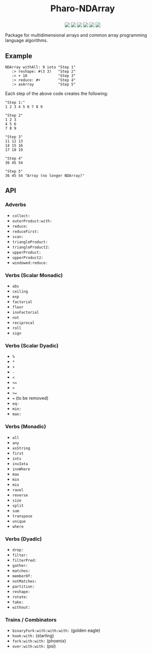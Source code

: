 # <p align="center">Pharo-NDArray</p>

<p align="center">
    <a href="https://github.com/code_report/jsource/issues" alt="contributions welcome">
        <img src="https://img.shields.io/badge/contributions-welcome-brightgreen.svg?style=flat" /></a>
    <a href="https://lbesson.mit-license.org/" alt="MIT license">
        <img src="https://img.shields.io/badge/License-MIT-blue.svg" /></a>    
    <a href="https://pharo.org/">
        <img src="https://img.shields.io/badge/Pharo%20Smalltalk-9.0-ff69b4.svg"/></a>
    <a href="https://github.com/codereport?tab=followers" alt="GitHub followers">
        <img src="https://img.shields.io/github/followers/codereport.svg?style=social&label=Follow" /></a>
    <a href="https://GitHub.com/codereport/Pharo-NDArray/stargazers/" alt="GitHub stars">
        <img src="https://img.shields.io/github/stars/codereport/Pharo-NDArray.svg?style=social&label=Star" /></a>
    <a href="https://twitter.com/code_report" alt="Twitter">
        <img src="https://img.shields.io/twitter/follow/code_report.svg?style=social&label=@code_report" /></a>
</p>

Package for multidimensional arrays and common array programming language algorithms.

## Example
```smalltalk
NDArray withAll: 9 iota "Step 1"
   :> reshape: #(3 3)   "Step 2"
   :> + 10              "Step 3"
   :> reduce: #+        "Step 4"
   :> asArray           "Step 5"
```
Each step of the above code creates the following:
```smalltalk
"Step 1:"
1 2 3 4 5 6 7 8 9

"Step 2"
1 2 3
4 5 6
7 8 9

"Step 3"
11 12 13
14 15 16
17 18 19

"Step 4"
36 45 54

"Step 5"
36 45 54 "Array (no longer NDArray)"
```
## API

### Adverbs

* `collect:`
* `outerProduct:with:`
* `reduce:`
* `reduceFirst:`
* `scan:`
* `triangleProduct:`
* `triangleProduct2:`
* `upperProduct:`
* `upperProduct2:`
* `windowed:reduce:`

### Verbs (Scalar Monadic)

* `abs`
* `ceiling`
* `exp`
* `factorial`
* `floor`
* `invFactorial`
* `not`
* `reciprocal`
* `roll`
* `sign`

### Verbs (Scalar Dyadic)

* `%`
* `*`
* `+`
* `-`
* `<`
* `<=`
* `>`
* `>=`
* `=` (to be removed)
* `eq:`
* `min:`
* `max:`

### Verbs (Monadic)

* `all`
* `any`
* `asString`
* `first`
* `ints`
* `invIota`
* `invWhere`
* `max`
* `min`
* `mix`
* `ravel`
* `reverse`
* `size`
* `split`
* `sum`
* `transpose`
* `unique`
* `where`

### Verbs (Dyadic)

* `drop:`
* `filter:`
* `filterPred:`
* `gather:`
* `matches:`
* `memberOf:`
* `notMatches:`
* `partition:`
* `reshape:`
* `rotate:`
* `take:`
* `without:`

### Trains / Combinators

* `binaryFork:with:with:with:` (golden eagle)
* `hook:with:`                 (starling)
* `fork:with:with:`            (phoenix)
* `over:with:with:`            (psi)
